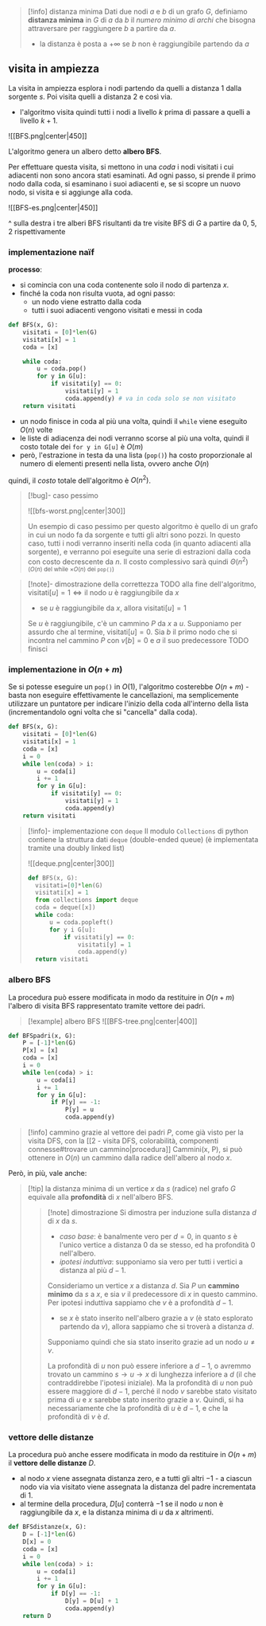> [!info] distanza minima
> Dati due nodi $a$ e $b$ di un grafo $G$, definiamo **distanza minima** in $G$ di $a$ da $b$ il *numero minimo di archi* che bisogna attraversare per raggiungere $b$ a partire da $a$.
> - la distanza è posta a $+\infty$ se $b$ non è raggiungibile partendo da $a$

## visita in ampiezza
La visita in ampiezza esplora i nodi partendo da quelli a distanza $1$ dalla sorgente $s$. Poi visita quelli a distanza $2$ e così via.
- l'algoritmo visita quindi tutti i nodi a livello $k$ prima di passare a quelli a livello $k+1$.

![[BFS.png|center|450]]

L'algoritmo genera un albero detto **albero BFS**.

Per effettuare questa visita, si mettono in una *coda* i nodi visitati i cui adiacenti non sono ancora stati esaminati.
Ad ogni passo, si prende il primo nodo dalla coda, si esaminano i suoi adiacenti e, se si scopre un nuovo nodo, si visita e si aggiunge alla coda.

![[BFS-es.png|center|450]]

^ sulla destra i tre alberi BFS risultanti da tre visite BFS di $G$ a partire da $0$, $5$, $2$ rispettivamente

### implementazione naïf
**processo**:
- si comincia con una coda contenente solo il nodo di partenza $x$.
- finché la coda non risulta vuota, ad ogni passo:
	- un nodo viene estratto dalla coda
	- tutti i suoi adiacenti vengono visitati e messi in coda

```python
def BFS(x, G):
	visitati = [0]*len(G)
	visitati[x] = 1
	coda = [x]

	while coda:
		u = coda.pop()
		for y in G[u]:
			if visitati[y] == 0:
				visitati[y] = 1
				coda.append(y) # va in coda solo se non visitato
	return visitati
```

- un nodo finisce in coda al più una volta, quindi il `while` viene eseguito $O(n)$ volte
- le liste di adiacenza dei nodi verranno scorse al più una volta, quindi il costo totale dei `for y in G[u]` è $O(m)$
- però, l'estrazione in testa da una lista (`pop()`) ha costo proporzionale al numero di elementi presenti nella lista, ovvero anche $O(n)$

quindi, il *costo* totale dell'algoritmo è $O(n^2)$.

>[!bug]- caso pessimo
>
>![[bfs-worst.png|center|300]]
>
>Un esempio di caso pessimo per questo algoritmo è quello di un grafo in cui un nodo fa da sorgente e tutti gli altri sono pozzi.
>In questo caso, tutti i nodi verranno inseriti nella coda (in quanto adiacenti alla sorgente), e verranno poi eseguite una serie di estrazioni dalla coda con costo decrescente da $n$. Il costo complessivo sarà quindi $\Theta(n^2)$ <small>($O(n)$ del while $\times O(n)$ dei `pop()`)</small>

>[!note]- dimostrazione della correttezza TODO
>alla fine dell'algoritmo, $\text{visitati}[u] = 1\iff\text{il nodo } u \text{ è raggiungibile da } x$
>
>- se $u$ è raggiungibile da $x$, allora $\text{visitati}[u]=1$
>
>Se $u$ è raggiungibile, c'è un cammino $P$ da $x$ a $u$. Supponiamo per assurdo che al termine, $\text{visitati}[u]=0$. Sia $b$ il primo nodo che si incontra nel cammino $P$ con $v[b]=0$ e $a$ il suo predecessore
>TODO finisci

### implementazione in $O(n+m)$
Se si potesse eseguire un `pop()` in $O(1)$, l'algoritmo costerebbe $O(n+m)$ - basta non eseguire effettivamente le cancellazioni, ma semplicemente utilizzare un puntatore per indicare l'inizio della coda all'interno della lista (incrementandolo ogni volta che si "cancella" dalla coda).

```python 
def BFS(x, G):
	visitati = [0]*len(G)
	visitati[x] = 1
	coda = [x]
	i = 0
	while len(coda) > i:
		u = coda[i]
		i += 1
		for y in G[u]:
			if visitati[y] == 0:
				visitati[y] = 1
				coda.append(y)
	return visitati
```

> [!info]- implementazione con `deque`
> Il modulo `Collections` di python contiene la struttura dati `deque` (double-ended queue) (è implementata tramite una doubly linked list)
> 
> ![[deque.png|center|300]]
>  
> ```python
> def BFS(x, G):
> 	visitati=[0]*len(G)
> 	visitati[x] = 1
> 	from collections import deque
> 	coda = deque([x])
> 	while coda:
> 		u = coda.popleft()
> 		for y i G[u]:
> 			if visitati[y] == 0:
> 				visitati[y] = 1
> 				coda.append(y)
> 	return visitati
> ```

### albero BFS
La procedura può essere modificata in modo da restituire in $O(n+m)$ l'albero di visita BFS rappresentato tramite vettore dei padri.

> [!example] albero BFS
> ![[BFS-tree.png|center|400]]

```python
def BFSpadri(x, G):
	P = [-1]*len(G)
	P[x] = [x]
	coda = [x]
	i = 0
	while len(coda) > i:
		u = coda[i]
		i += 1
		for y in G[u]:
			if P[y] == -1:
				P[y] = u
				coda.append(y)
```

>[!info] cammino
>grazie al vettore dei padri $P$, come già visto per la visita DFS, con la [[2 - visita DFS, colorabilità, componenti connesse#trovare un cammino|procedura]] $\text{Cammini(x, P)}$, si può ottenere in $O(n)$ un cammino dalla radice dell'albero al nodo $x$.

Però, in più, vale anche:
>[!tip] la distanza minima di un vertice $x$ da $s$ (radice) nel grafo $G$ equivale alla **profondità** di $x$ nell'albero BFS.
>>[!note] dimostrazione
>>Si dimostra per induzione sulla distanza $d$ di $x$ da $s$. 
>>- *caso base*: è banalmente vero per $d=0$, in quanto $s$ è l'unico vertice a distanza $0$ da se stesso, ed ha profondità $0$ nell'albero.
>>- *ipotesi induttiva*: supponiamo sia vero per tutti i vertici a distanza al più $d-1$.
>>
>>Consideriamo un vertice $x$ a distanza $d$. Sia $P$ un **cammino minimo** da $s$ a $x$, e sia $v$ il predecessore di $x$ in questo cammino. Per ipotesi induttiva sappiamo che $v$ è a profondità $d-1$.
>>- se $x$ è stato inserito nell'albero grazie a $v$ (è stato esplorato partendo da $v$), allora sappiamo che si troverà a distanza $d$.
>>
>>Supponiamo quindi che sia stato inserito grazie ad un nodo $u\neq v$.
>> 
>>La profondità di $u$ non può essere inferiore a $d-1$, o avremmo trovato un cammino $s\to u\to x$ di lunghezza inferiore a $d$ (il che contraddirebbe l'ipotesi iniziale). Ma la profondità di $u$ non può essere maggiore di $d-1$, perché il nodo $v$ sarebbe stato visitato prima di $u$ e $x$ sarebbe stato inserito grazie a $v$. Quindi, si ha necessariamente che la profondità di $u$ è $d-1$, e che la profondità di $v$ è $d$.

### vettore delle distanze
La procedura può anche essere modificata in modo da restituire in $O(n+m)$ il **vettore delle distanze** $D$.
- al nodo $x$ viene assegnata distanza zero, e a tutti gli altri $-1$ - a ciascun nodo via via visitato viene assegnata la distanza del padre incrementata di $1$.
- al termine della procedura, $D[u]$ conterrà $-1$ se il nodo $u$ non è raggiungibile da $x$, e la distanza minima di $u$ da $x$ altrimenti.

```python
def BFSdistanze(x, G):
	D = [-1]*len(G)
	D[x] = 0
	coda = [x]
	i = 0
	while len(coda) > i:
		u = coda[i]
		i += 1
		for y in G[u]:
			if D[y] == -1:
				D[y] = D[u] + 1
				coda.append(y)
	return D
```